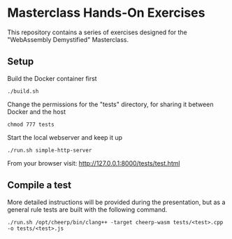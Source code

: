 # Masterclass Hands-On Exercises

This repository contains a series of exercises designed for the "WebAssembly Demystified" Masterclass.

## Setup

Build the Docker container first

`./build.sh`

Change the permissions for the "tests" directory, for sharing it between Docker and the host

`chmod 777 tests`

Start the local webserver and keep it up

`./run.sh simple-http-server`

From your browser visit: http://127.0.0.1:8000/tests/test.html

## Compile a test

More detailed instructions will be provided during the presentation, but as a general rule
tests are built with the following command.

`./run.sh /opt/cheerp/bin/clang++ -target cheerp-wasm tests/<test>.cpp -o tests/<test>.js`

